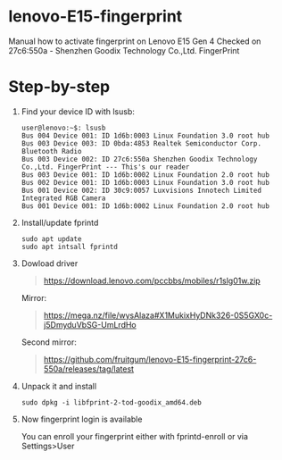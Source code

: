 # lenovo-E15-fingerprint
Manual how to activate fingerprint on Lenovo E15 Gen 4
Checked on 27c6:550a - Shenzhen Goodix Technology Co.,Ltd. FingerPrint


# Step-by-step
1. Find your device ID with lsusb:
   ```
   user@lenovo:~$: lsusb
   Bus 004 Device 001: ID 1d6b:0003 Linux Foundation 3.0 root hub
   Bus 003 Device 003: ID 0bda:4853 Realtek Semiconductor Corp. Bluetooth Radio
   Bus 003 Device 002: ID 27c6:550a Shenzhen Goodix Technology Co.,Ltd. FingerPrint --- This's our reader
   Bus 003 Device 001: ID 1d6b:0002 Linux Foundation 2.0 root hub
   Bus 002 Device 001: ID 1d6b:0003 Linux Foundation 3.0 root hub
   Bus 001 Device 002: ID 30c9:0057 Luxvisions Innotech Limited Integrated RGB Camera
   Bus 001 Device 001: ID 1d6b:0002 Linux Foundation 2.0 root hub
   ```
2. Install/update fprintd
   ```
   sudo apt update
   sudo apt intsall fprintd
   ```
3. Dowload driver
   > https://download.lenovo.com/pccbbs/mobiles/r1slg01w.zip
   
   Mirror:
   > https://mega.nz/file/wysAlaza#X1MukixHyDNk326-0S5GX0c-j5DmyduVbSG-UmLrdHo

   Second mirror:
   > https://github.com/fruitgum/lenovo-E15-fingerprint-27c6-550a/releases/tag/latest
5. Unpack it and install
   ```
   sudo dpkg -i libfprint-2-tod-goodix_amd64.deb
   ```
6. Now fingerprint login is available
   
   You can enroll your fingerprint either with fprintd-enroll or via Settings>User
